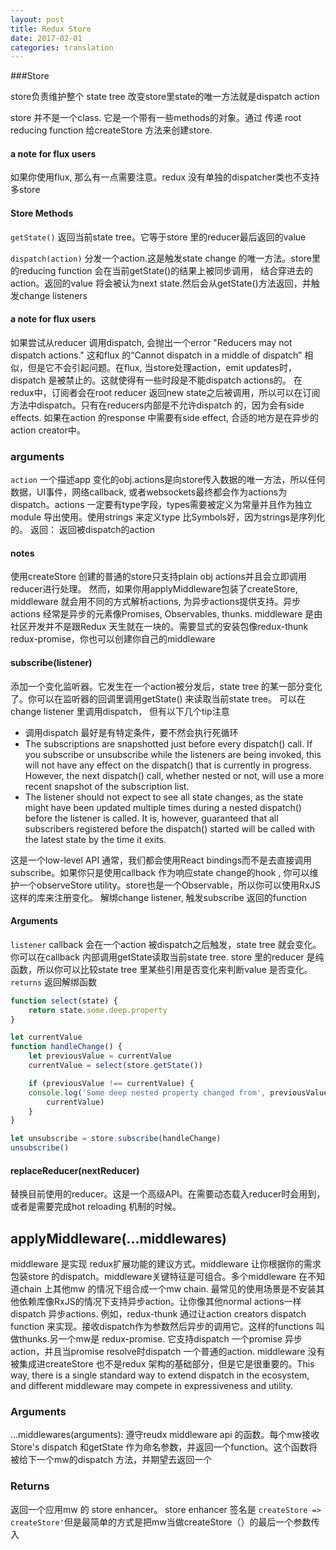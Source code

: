 ```yaml
---
layout: post
title: Redux Store
date: 2017-02-01
categories: translation
---
```

###Store

store负责维护整个 state tree
改变store里state的唯一方法就是dispatch action

store 并不是一个class. 它是一个带有一些methods的对象。通过 传递 root reducing function 给createStore 方法来创建store.

#### a note for flux users

如果你使用flux, 那么有一点需要注意。redux 没有单独的dispatcher类也不支持多store

#### Store Methods

`getState()`
返回当前state tree。它等于store 里的reducer最后返回的value

`dispatch(action)` 分发一个action.这是触发state change 的唯一方法。store里的reducing function 会在当前getState()的结果上被同步调用， 结合穿进去的action。返回的value 将会被认为next state.然后会从getState()方法返回，并触发change listeners
#### a note for flux users
如果尝试从reducer 调用dispatch, 会抛出一个error "Reducers may not dispatch actions." 这和flux 的“Cannot dispatch in a middle of dispatch” 相似，但是它不会引起问题。在flux, 当store处理action，emit updates时，dispatch 是被禁止的。这就使得有一些时段是不能dispatch actions的。
在redux中，订阅者会在root reducer 返回new state之后被调用，所以可以在订阅方法中dispatch。只有在reducers内部是不允许dispatch 的，因为会有side effects. 如果在action 的response 中需要有side effect, 合适的地方是在异步的action creator中。
### arguments
`action` 一个描述app 变化的obj.actions是向store传入数据的唯一方法，所以任何数据，UI事件，网络callback, 或者websockets最终都会作为actions为dispatch。actions 一定要有type字段，types需要被定义为常量并且作为独立module 导出使用。使用strings 来定义type 比Symbols好，因为strings是序列化的。
返回： 返回被dispatch的action

#### notes

使用createStore 创建的普通的store只支持plain obj actions并且会立即调用reducer进行处理。
然而，如果你用applyMiddleware包装了createStore, middleware 就会用不同的方式解析actions, 为异步actions提供支持。异步actions 经常是异步的元素像Promises, Observables, thunks.
middleware 是由社区开发并不是跟Redux 天生就在一块的。需要显式的安装包像redux-thunk redux-promise，你也可以创建你自己的middleware 

#### subscribe(listener)

添加一个变化监听器。它发生在一个action被分发后，state tree 的某一部分变化了。你可以在监听器的回调里调用getState() 来读取当前state tree。
可以在change listener 里调用dispatch， 但有以下几个tip注意

* 调用dispatch 最好是有特定条件，要不然会执行死循环
* The subscriptions are snapshotted just before every dispatch() call. If you subscribe or unsubscribe while the listeners are being invoked, this will not have any effect on the dispatch() that is currently in progress. However, the next dispatch() call, whether nested or not, will use a more recent snapshot of the subscription list.
* The listener should not expect to see all state changes, as the state might have been updated multiple times during a nested dispatch() before the listener is called. It is, however, guaranteed that all subscribers registered before the dispatch() started will be called with the latest state by the time it exits.

这是一个low-level API 通常，我们都会使用React bindings而不是去直接调用subscribe。如果你只是使用callback 作为响应state change的hook , 你可以维护一个observeStore utility。store也是一个Observable，所以你可以使用RxJS这样的库来注册变化。
解绑change listener, 触发subscribe 返回的function
#### Arguments
`listener` callback 会在一个action 被dispatch之后触发，state tree 就会变化。你可以在callback 内部调用getState读取当前state tree. store 里的reducer 是纯函数，所以你可以比较state tree 里某些引用是否变化来判断value 是否变化。
`returns` 返回解绑函数

```javascript
function select(state) {
    return state.some.deep.property
}

let currentValue
function handleChange() {
    let previousValue = currentValue
    currentValue = select(store.getState())

    if (previousValue !== currentValue) {
    console.log('Some deep nested property changed from', previousValue, 'to',
        currentValue)
    }
}

let unsubscribe = store.subscribe(handleChange)
unsubscribe()
```
#### replaceReducer(nextReducer)

替换目前使用的reducer。这是一个高级API。在需要动态载入reducer时会用到，或者是需要完成hot reloading 机制的时候。

## applyMiddleware(...middlewares)

middleware 是实现 redux扩展功能的建议方式。middleware 让你根据你的需求包装store 的dispatch。middleware关键特征是可组合。多个middleware 在不知道chain 上其他mw 的情况下组合成一个mw chain.
最常见的使用场景是不安装其他依赖库像RxJS的情况下支持异步action。让你像其他normal actions一样dispatch 异步actions.
例如，redux-thunk 通过让action creators dispatch function 来实现。接收dispatch作为参数然后异步的调用它。这样的functions 叫做thunks.另一个mw是 redux-promise. 它支持dispatch 一个promise 异步action，并且当promise resolve时dispatch 一个普通的action.
middleware 没有被集成进createStore 也不是redux 架构的基础部分，但是它是很重要的。This way, there is a single standard way to extend dispatch in the ecosystem, and different middleware may compete in expressiveness and utility.

### Arguments

...middlewares(arguments): 遵守reudx middleware api 的函数。每个mw接收Store's dispatch 和getState 作为命名参数，并返回一个function。这个函数将被给下一个mw的dispatch 方法，并期望去返回一个

### Returns
返回一个应用mw 的 store enhancer。 store enhancer 签名是 `createStore => createStore'`但是最简单的方式是把mw当做createStore（）的最后一个参数传入





